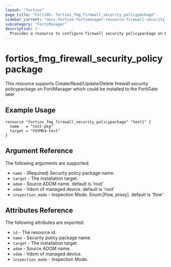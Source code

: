 ```yaml
---
layout: "fortios"
page_title: "FortiOS: fortios_fmg_firewall_security_policypackage"
sidebar_current: "docs-fortios-fortimanager-resource-firewall-security-policypackage"
subcategory: "FortiManager"
description: |-
  Provides a resource to configure firewall security policypackage on FortiManager which could be installed to the FortiGate later
---
```


# fortios_fmg_firewall_security_policypackage
This resource supports Create/Read/Update/Delete firewall security policypackage on FortiManager which could be installed to the FortiGate later


## Example Usage
```hcl
resource "fortios_fmg_firewall_security_policypackage" "test1" {
  name   = "test-pkg"
  target = "FGVM64-test"
}
```

## Argument Reference
The following arguments are supported:

* `name` - (Required) Security policy package name.
* `target` - The installation target.
* `adom` - Source ADOM name. default is 'root'
* `vdom` - Vdom of managed device. default is 'root'
* `inspection_mode` - Inspection Mode. Enum:[flow, proxy]. default is 'flow'

## Attributes Reference
The following attributes are exported:

* `id` - The resource id.
* `name` - Security policy package name.
* `target` - The installation target.
* `adom` - Source ADOM name.
* `vdom` - Vdom of managed device.
* `inspection_mode` - Inspection Mode.
